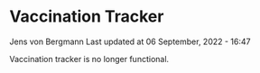Vaccination Tracker
================
Jens von Bergmann
Last updated at 06 September, 2022 - 16:47

Vaccination tracker is no longer functional.
